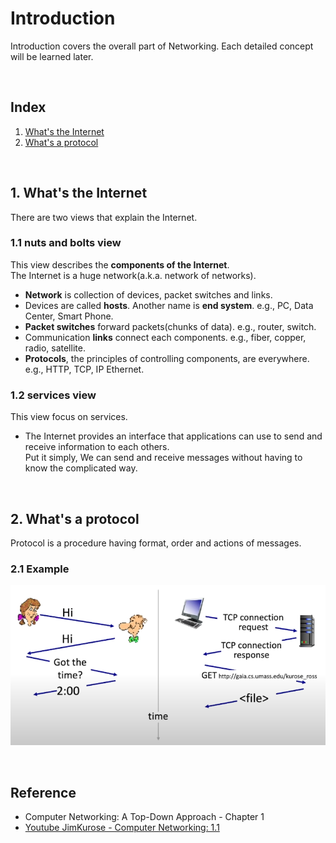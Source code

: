 # Introduction
Introduction covers the overall part of Networking. Each detailed concept will be learned later.

<br>

## Index
1. [What's the Internet](#1-whats-the-internet)
2. [What's a protocol](#2-whats-a-protocol)

<br>

## 1. What's the Internet
There are two views that explain the Internet.
### 1.1 nuts and bolts view
This view describes the **components of the Internet**.  
The Internet is a huge network(a.k.a. network of networks).  
- **Network** is collection of devices, packet switches and links.  
- Devices are called **hosts**. Another name is **end system**. e.g., PC, Data Center, Smart Phone.  
- **Packet switches** forward packets(chunks of data). e.g., router, switch.  
- Communication **links** connect each components. e.g., fiber, copper, radio, satellite.
- **Protocols**, the principles of controlling components, are everywhere. e.g., HTTP, TCP, IP Ethernet.
### 1.2 services view
This view focus on services.
- The Internet provides an interface that applications can use to send and receive information to each others.  
Put it simply, We can send and receive messages without having to know the complicated way.

<br>

## 2. What's a protocol
Protocol is a procedure having format, order and actions of messages.
### 2.1 Example
![Protocol between Human and Network](/Network/img/protocol-between-human-and-network.png)

<br>

## Reference
- Computer Networking: A Top-Down Approach - Chapter 1
- [Youtube JimKurose - Computer Networking: 1.1](https://www.youtube.com/watch?v=74sEFYBBRAY&list=PLm556dMNleHc1MWN5BX9B2XkwkNE2Djiu)